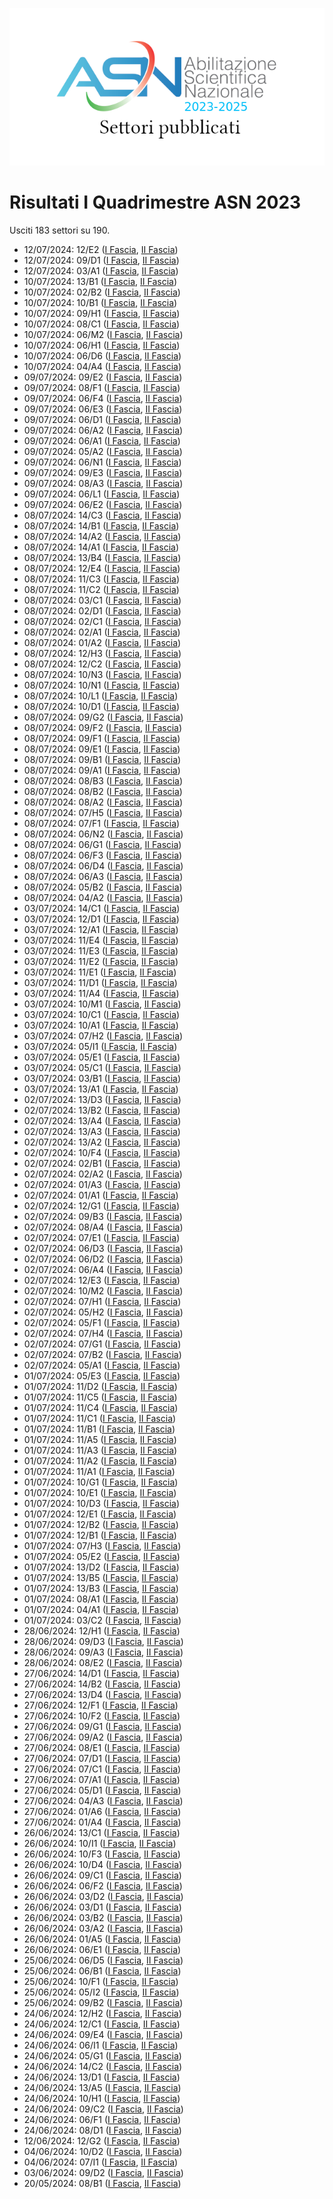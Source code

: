 ![logo](img/logo-2023.png)

# Risultati I Quadrimestre ASN 2023

Usciti 183 settori su 190.

- 12/07/2024: 12/E2 ([I Fascia](https://asn23.cineca.it/pubblico/miur/esito/12%252FE2/1/1), [II Fascia](https://asn23.cineca.it/pubblico/miur/esito/12%252FE2/2/1))
- 12/07/2024: 09/D1 ([I Fascia](https://asn23.cineca.it/pubblico/miur/esito/09%252FD1/1/1), [II Fascia](https://asn23.cineca.it/pubblico/miur/esito/09%252FD1/2/1))
- 12/07/2024: 03/A1 ([I Fascia](https://asn23.cineca.it/pubblico/miur/esito/03%252FA1/1/1), [II Fascia](https://asn23.cineca.it/pubblico/miur/esito/03%252FA1/2/1))
- 10/07/2024: 13/B1 ([I Fascia](https://asn23.cineca.it/pubblico/miur/esito/13%252FB1/1/1), [II Fascia](https://asn23.cineca.it/pubblico/miur/esito/13%252FB1/2/1))
- 10/07/2024: 02/B2 ([I Fascia](https://asn23.cineca.it/pubblico/miur/esito/02%252FB2/1/1), [II Fascia](https://asn23.cineca.it/pubblico/miur/esito/02%252FB2/2/1))
- 10/07/2024: 10/B1 ([I Fascia](https://asn23.cineca.it/pubblico/miur/esito/10%252FB1/1/1), [II Fascia](https://asn23.cineca.it/pubblico/miur/esito/10%252FB1/2/1))
- 10/07/2024: 09/H1 ([I Fascia](https://asn23.cineca.it/pubblico/miur/esito/09%252FH1/1/1), [II Fascia](https://asn23.cineca.it/pubblico/miur/esito/09%252FH1/2/1))
- 10/07/2024: 08/C1 ([I Fascia](https://asn23.cineca.it/pubblico/miur/esito/08%252FC1/1/1), [II Fascia](https://asn23.cineca.it/pubblico/miur/esito/08%252FC1/2/1))
- 10/07/2024: 06/M2 ([I Fascia](https://asn23.cineca.it/pubblico/miur/esito/06%252FM2/1/1), [II Fascia](https://asn23.cineca.it/pubblico/miur/esito/06%252FM2/2/1))
- 10/07/2024: 06/H1 ([I Fascia](https://asn23.cineca.it/pubblico/miur/esito/06%252FH1/1/1), [II Fascia](https://asn23.cineca.it/pubblico/miur/esito/06%252FH1/2/1))
- 10/07/2024: 06/D6 ([I Fascia](https://asn23.cineca.it/pubblico/miur/esito/06%252FD6/1/1), [II Fascia](https://asn23.cineca.it/pubblico/miur/esito/06%252FD6/2/1))
- 10/07/2024: 04/A4 ([I Fascia](https://asn23.cineca.it/pubblico/miur/esito/04%252FA4/1/1), [II Fascia](https://asn23.cineca.it/pubblico/miur/esito/04%252FA4/2/1))
- 09/07/2024: 09/E2 ([I Fascia](https://asn23.cineca.it/pubblico/miur/esito/09%252FE2/1/1), [II Fascia](https://asn23.cineca.it/pubblico/miur/esito/09%252FE2/2/1))
- 09/07/2024: 08/F1 ([I Fascia](https://asn23.cineca.it/pubblico/miur/esito/08%252FF1/1/1), [II Fascia](https://asn23.cineca.it/pubblico/miur/esito/08%252FF1/2/1))
- 09/07/2024: 06/F4 ([I Fascia](https://asn23.cineca.it/pubblico/miur/esito/06%252FF4/1/1), [II Fascia](https://asn23.cineca.it/pubblico/miur/esito/06%252FF4/2/1))
- 09/07/2024: 06/E3 ([I Fascia](https://asn23.cineca.it/pubblico/miur/esito/06%252FE3/1/1), [II Fascia](https://asn23.cineca.it/pubblico/miur/esito/06%252FE3/2/1))
- 09/07/2024: 06/D1 ([I Fascia](https://asn23.cineca.it/pubblico/miur/esito/06%252FD1/1/1), [II Fascia](https://asn23.cineca.it/pubblico/miur/esito/06%252FD1/2/1))
- 09/07/2024: 06/A2 ([I Fascia](https://asn23.cineca.it/pubblico/miur/esito/06%252FA2/1/1), [II Fascia](https://asn23.cineca.it/pubblico/miur/esito/06%252FA2/2/1))
- 09/07/2024: 06/A1 ([I Fascia](https://asn23.cineca.it/pubblico/miur/esito/06%252FA1/1/1), [II Fascia](https://asn23.cineca.it/pubblico/miur/esito/06%252FA1/2/1))
- 09/07/2024: 05/A2 ([I Fascia](https://asn23.cineca.it/pubblico/miur/esito/05%252FA2/1/1), [II Fascia](https://asn23.cineca.it/pubblico/miur/esito/05%252FA2/2/1))
- 09/07/2024: 06/N1 ([I Fascia](https://asn23.cineca.it/pubblico/miur/esito/06%252FN1/1/1), [II Fascia](https://asn23.cineca.it/pubblico/miur/esito/06%252FN1/2/1))
- 09/07/2024: 09/E3 ([I Fascia](https://asn23.cineca.it/pubblico/miur/esito/09%252FE3/1/1), [II Fascia](https://asn23.cineca.it/pubblico/miur/esito/09%252FE3/2/1))
- 09/07/2024: 08/A3 ([I Fascia](https://asn23.cineca.it/pubblico/miur/esito/08%252FA3/1/1), [II Fascia](https://asn23.cineca.it/pubblico/miur/esito/08%252FA3/2/1))
- 09/07/2024: 06/L1 ([I Fascia](https://asn23.cineca.it/pubblico/miur/esito/06%252FL1/1/1), [II Fascia](https://asn23.cineca.it/pubblico/miur/esito/06%252FL1/2/1))
- 09/07/2024: 06/E2 ([I Fascia](https://asn23.cineca.it/pubblico/miur/esito/06%252FE2/1/1), [II Fascia](https://asn23.cineca.it/pubblico/miur/esito/06%252FE2/2/1))
- 08/07/2024: 14/C3 ([I Fascia](https://asn23.cineca.it/pubblico/miur/esito/14%252FC3/1/1), [II Fascia](https://asn23.cineca.it/pubblico/miur/esito/14%252FC3/2/1))
- 08/07/2024: 14/B1 ([I Fascia](https://asn23.cineca.it/pubblico/miur/esito/14%252FB1/1/1), [II Fascia](https://asn23.cineca.it/pubblico/miur/esito/14%252FB1/2/1))
- 08/07/2024: 14/A2 ([I Fascia](https://asn23.cineca.it/pubblico/miur/esito/14%252FA2/1/1), [II Fascia](https://asn23.cineca.it/pubblico/miur/esito/14%252FA2/2/1))
- 08/07/2024: 14/A1 ([I Fascia](https://asn23.cineca.it/pubblico/miur/esito/14%252FA1/1/1), [II Fascia](https://asn23.cineca.it/pubblico/miur/esito/14%252FA1/2/1))
- 08/07/2024: 13/B4 ([I Fascia](https://asn23.cineca.it/pubblico/miur/esito/13%252FB4/1/1), [II Fascia](https://asn23.cineca.it/pubblico/miur/esito/13%252FB4/2/1))
- 08/07/2024: 12/E4 ([I Fascia](https://asn23.cineca.it/pubblico/miur/esito/12%252FE4/1/1), [II Fascia](https://asn23.cineca.it/pubblico/miur/esito/12%252FE4/2/1))
- 08/07/2024: 11/C3 ([I Fascia](https://asn23.cineca.it/pubblico/miur/esito/11%252FC3/1/1), [II Fascia](https://asn23.cineca.it/pubblico/miur/esito/11%252FC3/2/1))
- 08/07/2024: 11/C2 ([I Fascia](https://asn23.cineca.it/pubblico/miur/esito/11%252FC2/1/1), [II Fascia](https://asn23.cineca.it/pubblico/miur/esito/11%252FC2/2/1))
- 08/07/2024: 03/C1 ([I Fascia](https://asn23.cineca.it/pubblico/miur/esito/03%252FC1/1/1), [II Fascia](https://asn23.cineca.it/pubblico/miur/esito/03%252FC1/2/1))
- 08/07/2024: 02/D1 ([I Fascia](https://asn23.cineca.it/pubblico/miur/esito/02%252FD1/1/1), [II Fascia](https://asn23.cineca.it/pubblico/miur/esito/02%252FD1/2/1))
- 08/07/2024: 02/C1 ([I Fascia](https://asn23.cineca.it/pubblico/miur/esito/02%252FC1/1/1), [II Fascia](https://asn23.cineca.it/pubblico/miur/esito/02%252FC1/2/1))
- 08/07/2024: 02/A1 ([I Fascia](https://asn23.cineca.it/pubblico/miur/esito/02%252FA1/1/1), [II Fascia](https://asn23.cineca.it/pubblico/miur/esito/02%252FA1/2/1))
- 08/07/2024: 01/A2 ([I Fascia](https://asn23.cineca.it/pubblico/miur/esito/01%252FA2/1/1), [II Fascia](https://asn23.cineca.it/pubblico/miur/esito/01%252FA2/2/1))
- 08/07/2024: 12/H3 ([I Fascia](https://asn23.cineca.it/pubblico/miur/esito/12%252FH3/1/1), [II Fascia](https://asn23.cineca.it/pubblico/miur/esito/12%252FH3/2/1))
- 08/07/2024: 12/C2 ([I Fascia](https://asn23.cineca.it/pubblico/miur/esito/12%252FC2/1/1), [II Fascia](https://asn23.cineca.it/pubblico/miur/esito/12%252FC2/2/1))
- 08/07/2024: 10/N3 ([I Fascia](https://asn23.cineca.it/pubblico/miur/esito/10%252FN3/1/1), [II Fascia](https://asn23.cineca.it/pubblico/miur/esito/10%252FN3/2/1))
- 08/07/2024: 10/N1 ([I Fascia](https://asn23.cineca.it/pubblico/miur/esito/10%252FN1/1/1), [II Fascia](https://asn23.cineca.it/pubblico/miur/esito/10%252FN1/2/1))
- 08/07/2024: 10/L1 ([I Fascia](https://asn23.cineca.it/pubblico/miur/esito/10%252FL1/1/1), [II Fascia](https://asn23.cineca.it/pubblico/miur/esito/10%252FL1/2/1))
- 08/07/2024: 10/D1 ([I Fascia](https://asn23.cineca.it/pubblico/miur/esito/10%252FD1/1/1), [II Fascia](https://asn23.cineca.it/pubblico/miur/esito/10%252FD1/2/1))
- 08/07/2024: 09/G2 ([I Fascia](https://asn23.cineca.it/pubblico/miur/esito/09%252FG2/1/1), [II Fascia](https://asn23.cineca.it/pubblico/miur/esito/09%252FG2/2/1))
- 08/07/2024: 09/F2 ([I Fascia](https://asn23.cineca.it/pubblico/miur/esito/09%252FF2/1/1), [II Fascia](https://asn23.cineca.it/pubblico/miur/esito/09%252FF2/2/1))
- 08/07/2024: 09/F1 ([I Fascia](https://asn23.cineca.it/pubblico/miur/esito/09%252FF1/1/1), [II Fascia](https://asn23.cineca.it/pubblico/miur/esito/09%252FF1/2/1))
- 08/07/2024: 09/E1 ([I Fascia](https://asn23.cineca.it/pubblico/miur/esito/09%252FE1/1/1), [II Fascia](https://asn23.cineca.it/pubblico/miur/esito/09%252FE1/2/1))
- 08/07/2024: 09/B1 ([I Fascia](https://asn23.cineca.it/pubblico/miur/esito/09%252FB1/1/1), [II Fascia](https://asn23.cineca.it/pubblico/miur/esito/09%252FB1/2/1))
- 08/07/2024: 09/A1 ([I Fascia](https://asn23.cineca.it/pubblico/miur/esito/09%252FA1/1/1), [II Fascia](https://asn23.cineca.it/pubblico/miur/esito/09%252FA1/2/1))
- 08/07/2024: 08/B3 ([I Fascia](https://asn23.cineca.it/pubblico/miur/esito/08%252FB3/1/1), [II Fascia](https://asn23.cineca.it/pubblico/miur/esito/08%252FB3/2/1))
- 08/07/2024: 08/B2 ([I Fascia](https://asn23.cineca.it/pubblico/miur/esito/08%252FB2/1/1), [II Fascia](https://asn23.cineca.it/pubblico/miur/esito/08%252FB2/2/1))
- 08/07/2024: 08/A2 ([I Fascia](https://asn23.cineca.it/pubblico/miur/esito/08%252FA2/1/1), [II Fascia](https://asn23.cineca.it/pubblico/miur/esito/08%252FA2/2/1))
- 08/07/2024: 07/H5 ([I Fascia](https://asn23.cineca.it/pubblico/miur/esito/07%252FH5/1/1), [II Fascia](https://asn23.cineca.it/pubblico/miur/esito/07%252FH5/2/1))
- 08/07/2024: 07/F1 ([I Fascia](https://asn23.cineca.it/pubblico/miur/esito/07%252FF1/1/1), [II Fascia](https://asn23.cineca.it/pubblico/miur/esito/07%252FF1/2/1))
- 08/07/2024: 06/N2 ([I Fascia](https://asn23.cineca.it/pubblico/miur/esito/06%252FN2/1/1), [II Fascia](https://asn23.cineca.it/pubblico/miur/esito/06%252FN2/2/1))
- 08/07/2024: 06/G1 ([I Fascia](https://asn23.cineca.it/pubblico/miur/esito/06%252FG1/1/1), [II Fascia](https://asn23.cineca.it/pubblico/miur/esito/06%252FG1/2/1))
- 08/07/2024: 06/F3 ([I Fascia](https://asn23.cineca.it/pubblico/miur/esito/06%252FF3/1/1), [II Fascia](https://asn23.cineca.it/pubblico/miur/esito/06%252FF3/2/1))
- 08/07/2024: 06/D4 ([I Fascia](https://asn23.cineca.it/pubblico/miur/esito/06%252FD4/1/1), [II Fascia](https://asn23.cineca.it/pubblico/miur/esito/06%252FD4/2/1))
- 08/07/2024: 06/A3 ([I Fascia](https://asn23.cineca.it/pubblico/miur/esito/06%252FA3/1/1), [II Fascia](https://asn23.cineca.it/pubblico/miur/esito/06%252FA3/2/1))
- 08/07/2024: 05/B2 ([I Fascia](https://asn23.cineca.it/pubblico/miur/esito/05%252FB2/1/1), [II Fascia](https://asn23.cineca.it/pubblico/miur/esito/05%252FB2/2/1))
- 08/07/2024: 04/A2 ([I Fascia](https://asn23.cineca.it/pubblico/miur/esito/04%252FA2/1/1), [II Fascia](https://asn23.cineca.it/pubblico/miur/esito/04%252FA2/2/1))
- 03/07/2024: 14/C1 ([I Fascia](https://asn23.cineca.it/pubblico/miur/esito/14%252FC1/1/1), [II Fascia](https://asn23.cineca.it/pubblico/miur/esito/14%252FC1/2/1))
- 03/07/2024: 12/D1 ([I Fascia](https://asn23.cineca.it/pubblico/miur/esito/12%252FD1/1/1), [II Fascia](https://asn23.cineca.it/pubblico/miur/esito/12%252FD1/2/1))
- 03/07/2024: 12/A1 ([I Fascia](https://asn23.cineca.it/pubblico/miur/esito/12%252FA1/1/1), [II Fascia](https://asn23.cineca.it/pubblico/miur/esito/12%252FA1/2/1))
- 03/07/2024: 11/E4 ([I Fascia](https://asn23.cineca.it/pubblico/miur/esito/11%252FE4/1/1), [II Fascia](https://asn23.cineca.it/pubblico/miur/esito/11%252FE4/2/1))
- 03/07/2024: 11/E3 ([I Fascia](https://asn23.cineca.it/pubblico/miur/esito/11%252FE3/1/1), [II Fascia](https://asn23.cineca.it/pubblico/miur/esito/11%252FE3/2/1))
- 03/07/2024: 11/E2 ([I Fascia](https://asn23.cineca.it/pubblico/miur/esito/11%252FE2/1/1), [II Fascia](https://asn23.cineca.it/pubblico/miur/esito/11%252FE2/2/1))
- 03/07/2024: 11/E1 ([I Fascia](https://asn23.cineca.it/pubblico/miur/esito/11%252FE1/1/1), [II Fascia](https://asn23.cineca.it/pubblico/miur/esito/11%252FE1/2/1))
- 03/07/2024: 11/D1 ([I Fascia](https://asn23.cineca.it/pubblico/miur/esito/11%252FD1/1/1), [II Fascia](https://asn23.cineca.it/pubblico/miur/esito/11%252FD1/2/1))
- 03/07/2024: 11/A4 ([I Fascia](https://asn23.cineca.it/pubblico/miur/esito/11%252FA4/1/1), [II Fascia](https://asn23.cineca.it/pubblico/miur/esito/11%252FA4/2/1))
- 03/07/2024: 10/M1 ([I Fascia](https://asn23.cineca.it/pubblico/miur/esito/10%252FM1/1/1), [II Fascia](https://asn23.cineca.it/pubblico/miur/esito/10%252FM1/2/1))
- 03/07/2024: 10/C1 ([I Fascia](https://asn23.cineca.it/pubblico/miur/esito/10%252FC1/1/1), [II Fascia](https://asn23.cineca.it/pubblico/miur/esito/10%252FC1/2/1))
- 03/07/2024: 10/A1 ([I Fascia](https://asn23.cineca.it/pubblico/miur/esito/10%252FA1/1/1), [II Fascia](https://asn23.cineca.it/pubblico/miur/esito/10%252FA1/2/1))
- 03/07/2024: 07/H2 ([I Fascia](https://asn23.cineca.it/pubblico/miur/esito/07%252FH2/1/1), [II Fascia](https://asn23.cineca.it/pubblico/miur/esito/07%252FH2/2/1))
- 03/07/2024: 05/I1 ([I Fascia](https://asn23.cineca.it/pubblico/miur/esito/05%252FI1/1/1), [II Fascia](https://asn23.cineca.it/pubblico/miur/esito/05%252FI1/2/1))
- 03/07/2024: 05/E1 ([I Fascia](https://asn23.cineca.it/pubblico/miur/esito/05%252FE1/1/1), [II Fascia](https://asn23.cineca.it/pubblico/miur/esito/05%252FE1/2/1))
- 03/07/2024: 05/C1 ([I Fascia](https://asn23.cineca.it/pubblico/miur/esito/05%252FC1/1/1), [II Fascia](https://asn23.cineca.it/pubblico/miur/esito/05%252FC1/2/1))
- 03/07/2024: 03/B1 ([I Fascia](https://asn23.cineca.it/pubblico/miur/esito/03%252FB1/1/1), [II Fascia](https://asn23.cineca.it/pubblico/miur/esito/03%252FB1/2/1))
- 03/07/2024: 13/A1 ([I Fascia](https://asn23.cineca.it/pubblico/miur/esito/13%252FA1/1/1), [II Fascia](https://asn23.cineca.it/pubblico/miur/esito/13%252FA1/2/1))
- 02/07/2024: 13/D3 ([I Fascia](https://asn23.cineca.it/pubblico/miur/esito/13%252FD3/1/1), [II Fascia](https://asn23.cineca.it/pubblico/miur/esito/13%252FD3/2/1))
- 02/07/2024: 13/B2 ([I Fascia](https://asn23.cineca.it/pubblico/miur/esito/13%252FB2/1/1), [II Fascia](https://asn23.cineca.it/pubblico/miur/esito/13%252FB2/2/1))
- 02/07/2024: 13/A4 ([I Fascia](https://asn23.cineca.it/pubblico/miur/esito/13%252FA4/1/1), [II Fascia](https://asn23.cineca.it/pubblico/miur/esito/13%252FA4/2/1))
- 02/07/2024: 13/A3 ([I Fascia](https://asn23.cineca.it/pubblico/miur/esito/13%252FA3/1/1), [II Fascia](https://asn23.cineca.it/pubblico/miur/esito/13%252FA3/2/1))
- 02/07/2024: 13/A2 ([I Fascia](https://asn23.cineca.it/pubblico/miur/esito/13%252FA2/1/1), [II Fascia](https://asn23.cineca.it/pubblico/miur/esito/13%252FA2/2/1))
- 02/07/2024: 10/F4 ([I Fascia](https://asn23.cineca.it/pubblico/miur/esito/10%252FF4/1/1), [II Fascia](https://asn23.cineca.it/pubblico/miur/esito/10%252FF4/2/1))
- 02/07/2024: 02/B1 ([I Fascia](https://asn23.cineca.it/pubblico/miur/esito/02%252FB1/1/1), [II Fascia](https://asn23.cineca.it/pubblico/miur/esito/02%252FB1/2/1))
- 02/07/2024: 02/A2 ([I Fascia](https://asn23.cineca.it/pubblico/miur/esito/02%252FA2/1/1), [II Fascia](https://asn23.cineca.it/pubblico/miur/esito/02%252FA2/2/1))
- 02/07/2024: 01/A3 ([I Fascia](https://asn23.cineca.it/pubblico/miur/esito/01%252FA3/1/1), [II Fascia](https://asn23.cineca.it/pubblico/miur/esito/01%252FA3/2/1))
- 02/07/2024: 01/A1 ([I Fascia](https://asn23.cineca.it/pubblico/miur/esito/01%252FA1/1/1), [II Fascia](https://asn23.cineca.it/pubblico/miur/esito/01%252FA1/2/1))
- 02/07/2024: 12/G1 ([I Fascia](https://asn23.cineca.it/pubblico/miur/esito/12%252FG1/1/1), [II Fascia](https://asn23.cineca.it/pubblico/miur/esito/12%252FG1/2/1))
- 02/07/2024: 09/B3 ([I Fascia](https://asn23.cineca.it/pubblico/miur/esito/09%252FB3/1/1), [II Fascia](https://asn23.cineca.it/pubblico/miur/esito/09%252FB3/2/1))
- 02/07/2024: 08/A4 ([I Fascia](https://asn23.cineca.it/pubblico/miur/esito/08%252FA4/1/1), [II Fascia](https://asn23.cineca.it/pubblico/miur/esito/08%252FA4/2/1))
- 02/07/2024: 07/E1 ([I Fascia](https://asn23.cineca.it/pubblico/miur/esito/07%252FE1/1/1), [II Fascia](https://asn23.cineca.it/pubblico/miur/esito/07%252FE1/2/1))
- 02/07/2024: 06/D3 ([I Fascia](https://asn23.cineca.it/pubblico/miur/esito/06%252FD3/1/1), [II Fascia](https://asn23.cineca.it/pubblico/miur/esito/06%252FD3/2/1))
- 02/07/2024: 06/D2 ([I Fascia](https://asn23.cineca.it/pubblico/miur/esito/06%252FD2/1/1), [II Fascia](https://asn23.cineca.it/pubblico/miur/esito/06%252FD2/2/1))
- 02/07/2024: 06/A4 ([I Fascia](https://asn23.cineca.it/pubblico/miur/esito/06%252FA4/1/1), [II Fascia](https://asn23.cineca.it/pubblico/miur/esito/06%252FA4/2/1))
- 02/07/2024: 12/E3 ([I Fascia](https://asn23.cineca.it/pubblico/miur/esito/12%252FE3/1/1), [II Fascia](https://asn23.cineca.it/pubblico/miur/esito/12%252FE3/2/1))
- 02/07/2024: 10/M2 ([I Fascia](https://asn23.cineca.it/pubblico/miur/esito/10%252FM2/1/1), [II Fascia](https://asn23.cineca.it/pubblico/miur/esito/10%252FM2/2/1))
- 02/07/2024: 07/H1 ([I Fascia](https://asn23.cineca.it/pubblico/miur/esito/07%252FH1/1/1), [II Fascia](https://asn23.cineca.it/pubblico/miur/esito/07%252FH1/2/1))
- 02/07/2024: 05/H2 ([I Fascia](https://asn23.cineca.it/pubblico/miur/esito/05%252FH2/1/1), [II Fascia](https://asn23.cineca.it/pubblico/miur/esito/05%252FH2/2/1))
- 02/07/2024: 05/F1 ([I Fascia](https://asn23.cineca.it/pubblico/miur/esito/05%252FF1/1/1), [II Fascia](https://asn23.cineca.it/pubblico/miur/esito/05%252FF1/2/1))
- 02/07/2024: 07/H4 ([I Fascia](https://asn23.cineca.it/pubblico/miur/esito/07%252FH4/1/1), [II Fascia](https://asn23.cineca.it/pubblico/miur/esito/07%252FH4/2/1))
- 02/07/2024: 07/G1 ([I Fascia](https://asn23.cineca.it/pubblico/miur/esito/07%252FG1/1/1), [II Fascia](https://asn23.cineca.it/pubblico/miur/esito/07%252FG1/2/1))
- 02/07/2024: 07/B2 ([I Fascia](https://asn23.cineca.it/pubblico/miur/esito/07%252FB2/1/1), [II Fascia](https://asn23.cineca.it/pubblico/miur/esito/07%252FB2/2/1))
- 02/07/2024: 05/A1 ([I Fascia](https://asn23.cineca.it/pubblico/miur/esito/05%252FA1/1/1), [II Fascia](https://asn23.cineca.it/pubblico/miur/esito/05%252FA1/2/1))
- 01/07/2024: 05/E3 ([I Fascia](https://asn23.cineca.it/pubblico/miur/esito/05%252FE3/1/1), [II Fascia](https://asn23.cineca.it/pubblico/miur/esito/05%252FE3/2/1))
- 01/07/2024: 11/D2 ([I Fascia](https://asn23.cineca.it/pubblico/miur/esito/11%252FD2/1/1), [II Fascia](https://asn23.cineca.it/pubblico/miur/esito/11%252FD2/2/1))
- 01/07/2024: 11/C5 ([I Fascia](https://asn23.cineca.it/pubblico/miur/esito/11%252FC5/1/1), [II Fascia](https://asn23.cineca.it/pubblico/miur/esito/11%252FC5/2/1))
- 01/07/2024: 11/C4 ([I Fascia](https://asn23.cineca.it/pubblico/miur/esito/11%252FC4/1/1), [II Fascia](https://asn23.cineca.it/pubblico/miur/esito/11%252FC4/2/1))
- 01/07/2024: 11/C1 ([I Fascia](https://asn23.cineca.it/pubblico/miur/esito/11%252FC1/1/1), [II Fascia](https://asn23.cineca.it/pubblico/miur/esito/11%252FC1/2/1))
- 01/07/2024: 11/B1 ([I Fascia](https://asn23.cineca.it/pubblico/miur/esito/11%252FB1/1/1), [II Fascia](https://asn23.cineca.it/pubblico/miur/esito/11%252FB1/2/1))
- 01/07/2024: 11/A5 ([I Fascia](https://asn23.cineca.it/pubblico/miur/esito/11%252FA5/1/1), [II Fascia](https://asn23.cineca.it/pubblico/miur/esito/11%252FA5/2/1))
- 01/07/2024: 11/A3 ([I Fascia](https://asn23.cineca.it/pubblico/miur/esito/11%252FA3/1/1), [II Fascia](https://asn23.cineca.it/pubblico/miur/esito/11%252FA3/2/1))
- 01/07/2024: 11/A2 ([I Fascia](https://asn23.cineca.it/pubblico/miur/esito/11%252FA2/1/1), [II Fascia](https://asn23.cineca.it/pubblico/miur/esito/11%252FA2/2/1))
- 01/07/2024: 11/A1 ([I Fascia](https://asn23.cineca.it/pubblico/miur/esito/11%252FA1/1/1), [II Fascia](https://asn23.cineca.it/pubblico/miur/esito/11%252FA1/2/1))
- 01/07/2024: 10/G1 ([I Fascia](https://asn23.cineca.it/pubblico/miur/esito/10%252FG1/1/1), [II Fascia](https://asn23.cineca.it/pubblico/miur/esito/10%252FG1/2/1))
- 01/07/2024: 10/E1 ([I Fascia](https://asn23.cineca.it/pubblico/miur/esito/10%252FE1/1/1), [II Fascia](https://asn23.cineca.it/pubblico/miur/esito/10%252FE1/2/1))
- 01/07/2024: 10/D3 ([I Fascia](https://asn23.cineca.it/pubblico/miur/esito/10%252FD3/1/1), [II Fascia](https://asn23.cineca.it/pubblico/miur/esito/10%252FD3/2/1))
- 01/07/2024: 12/E1 ([I Fascia](https://asn23.cineca.it/pubblico/miur/esito/12%252FE1/1/1), [II Fascia](https://asn23.cineca.it/pubblico/miur/esito/12%252FE1/2/1))
- 01/07/2024: 12/B2 ([I Fascia](https://asn23.cineca.it/pubblico/miur/esito/12%252FB2/1/1), [II Fascia](https://asn23.cineca.it/pubblico/miur/esito/12%252FB2/2/1))
- 01/07/2024: 12/B1 ([I Fascia](https://asn23.cineca.it/pubblico/miur/esito/12%252FB1/1/1), [II Fascia](https://asn23.cineca.it/pubblico/miur/esito/12%252FB1/2/1))
- 01/07/2024: 07/H3 ([I Fascia](https://asn23.cineca.it/pubblico/miur/esito/07%252FH3/1/1), [II Fascia](https://asn23.cineca.it/pubblico/miur/esito/07%252FH3/2/1))
- 01/07/2024: 05/E2 ([I Fascia](https://asn23.cineca.it/pubblico/miur/esito/05%252FE2/1/1), [II Fascia](https://asn23.cineca.it/pubblico/miur/esito/05%252FE2/2/1))
- 01/07/2024: 13/D2 ([I Fascia](https://asn23.cineca.it/pubblico/miur/esito/13%252FD2/1/1), [II Fascia](https://asn23.cineca.it/pubblico/miur/esito/13%252FD2/2/1))
- 01/07/2024: 13/B5 ([I Fascia](https://asn23.cineca.it/pubblico/miur/esito/13%252FB5/1/1), [II Fascia](https://asn23.cineca.it/pubblico/miur/esito/13%252FB5/2/1))
- 01/07/2024: 13/B3 ([I Fascia](https://asn23.cineca.it/pubblico/miur/esito/13%252FB3/1/1), [II Fascia](https://asn23.cineca.it/pubblico/miur/esito/13%252FB3/2/1))
- 01/07/2024: 08/A1 ([I Fascia](https://asn23.cineca.it/pubblico/miur/esito/08%252FA1/1/1), [II Fascia](https://asn23.cineca.it/pubblico/miur/esito/08%252FA1/2/1))
- 01/07/2024: 04/A1 ([I Fascia](https://asn23.cineca.it/pubblico/miur/esito/04%252FA1/1/1), [II Fascia](https://asn23.cineca.it/pubblico/miur/esito/04%252FA1/2/1))
- 01/07/2024: 03/C2 ([I Fascia](https://asn23.cineca.it/pubblico/miur/esito/03%252FC2/1/1), [II Fascia](https://asn23.cineca.it/pubblico/miur/esito/03%252FC2/2/1))
- 28/06/2024: 12/H1 ([I Fascia](https://asn23.cineca.it/pubblico/miur/esito/12%252FH1/1/1), [II Fascia](https://asn23.cineca.it/pubblico/miur/esito/12%252FH1/2/1))
- 28/06/2024: 09/D3 ([I Fascia](https://asn23.cineca.it/pubblico/miur/esito/09%252FD3/1/1), [II Fascia](https://asn23.cineca.it/pubblico/miur/esito/09%252FD3/2/1))
- 28/06/2024: 09/A3 ([I Fascia](https://asn23.cineca.it/pubblico/miur/esito/09%252FA3/1/1), [II Fascia](https://asn23.cineca.it/pubblico/miur/esito/09%252FA3/2/1))
- 28/06/2024: 08/E2 ([I Fascia](https://asn23.cineca.it/pubblico/miur/esito/08%252FE2/1/1), [II Fascia](https://asn23.cineca.it/pubblico/miur/esito/08%252FE2/2/1))
- 27/06/2024: 14/D1 ([I Fascia](https://asn23.cineca.it/pubblico/miur/esito/14%252FD1/1/1), [II Fascia](https://asn23.cineca.it/pubblico/miur/esito/14%252FD1/2/1))
- 27/06/2024: 14/B2 ([I Fascia](https://asn23.cineca.it/pubblico/miur/esito/14%252FB2/1/1), [II Fascia](https://asn23.cineca.it/pubblico/miur/esito/14%252FB2/2/1))
- 27/06/2024: 13/D4 ([I Fascia](https://asn23.cineca.it/pubblico/miur/esito/13%252FD4/1/1), [II Fascia](https://asn23.cineca.it/pubblico/miur/esito/13%252FD4/2/1))
- 27/06/2024: 12/F1 ([I Fascia](https://asn23.cineca.it/pubblico/miur/esito/12%252FF1/1/1), [II Fascia](https://asn23.cineca.it/pubblico/miur/esito/12%252FF1/2/1))
- 27/06/2024: 10/F2 ([I Fascia](https://asn23.cineca.it/pubblico/miur/esito/10%252FF2/1/1), [II Fascia](https://asn23.cineca.it/pubblico/miur/esito/10%252FF2/2/1))
- 27/06/2024: 09/G1 ([I Fascia](https://asn23.cineca.it/pubblico/miur/esito/09%252FG1/1/1), [II Fascia](https://asn23.cineca.it/pubblico/miur/esito/09%252FG1/2/1))
- 27/06/2024: 09/A2 ([I Fascia](https://asn23.cineca.it/pubblico/miur/esito/09%252FA2/1/1), [II Fascia](https://asn23.cineca.it/pubblico/miur/esito/09%252FA2/2/1))
- 27/06/2024: 08/E1 ([I Fascia](https://asn23.cineca.it/pubblico/miur/esito/08%252FE1/1/1), [II Fascia](https://asn23.cineca.it/pubblico/miur/esito/08%252FE1/2/1))
- 27/06/2024: 07/D1 ([I Fascia](https://asn23.cineca.it/pubblico/miur/esito/07%252FD1/1/1), [II Fascia](https://asn23.cineca.it/pubblico/miur/esito/07%252FD1/2/1))
- 27/06/2024: 07/C1 ([I Fascia](https://asn23.cineca.it/pubblico/miur/esito/07%252FC1/1/1), [II Fascia](https://asn23.cineca.it/pubblico/miur/esito/07%252FC1/2/1))
- 27/06/2024: 07/A1 ([I Fascia](https://asn23.cineca.it/pubblico/miur/esito/07%252FA1/1/1), [II Fascia](https://asn23.cineca.it/pubblico/miur/esito/07%252FA1/2/1))
- 27/06/2024: 05/D1 ([I Fascia](https://asn23.cineca.it/pubblico/miur/esito/05%252FD1/1/1), [II Fascia](https://asn23.cineca.it/pubblico/miur/esito/05%252FD1/2/1))
- 27/06/2024: 04/A3 ([I Fascia](https://asn23.cineca.it/pubblico/miur/esito/04%252FA3/1/1), [II Fascia](https://asn23.cineca.it/pubblico/miur/esito/04%252FA3/2/1))
- 27/06/2024: 01/A6 ([I Fascia](https://asn23.cineca.it/pubblico/miur/esito/01%252FA6/1/1), [II Fascia](https://asn23.cineca.it/pubblico/miur/esito/01%252FA6/2/1))
- 27/06/2024: 01/A4 ([I Fascia](https://asn23.cineca.it/pubblico/miur/esito/01%252FA4/1/1), [II Fascia](https://asn23.cineca.it/pubblico/miur/esito/01%252FA4/2/1))
- 26/06/2024: 13/C1 ([I Fascia](https://asn23.cineca.it/pubblico/miur/esito/13%252FC1/1/1), [II Fascia](https://asn23.cineca.it/pubblico/miur/esito/13%252FC1/2/1))
- 26/06/2024: 10/I1 ([I Fascia](https://asn23.cineca.it/pubblico/miur/esito/10%252FI1/1/1), [II Fascia](https://asn23.cineca.it/pubblico/miur/esito/10%252FI1/2/1))
- 26/06/2024: 10/F3 ([I Fascia](https://asn23.cineca.it/pubblico/miur/esito/10%252FF3/1/1), [II Fascia](https://asn23.cineca.it/pubblico/miur/esito/10%252FF3/2/1))
- 26/06/2024: 10/D4 ([I Fascia](https://asn23.cineca.it/pubblico/miur/esito/10%252FD4/1/1), [II Fascia](https://asn23.cineca.it/pubblico/miur/esito/10%252FD4/2/1))
- 26/06/2024: 09/C1 ([I Fascia](https://asn23.cineca.it/pubblico/miur/esito/09%252FC1/1/1), [II Fascia](https://asn23.cineca.it/pubblico/miur/esito/09%252FC1/2/1))
- 26/06/2024: 06/F2 ([I Fascia](https://asn23.cineca.it/pubblico/miur/esito/06%252FF2/1/1), [II Fascia](https://asn23.cineca.it/pubblico/miur/esito/06%252FF2/2/1))
- 26/06/2024: 03/D2 ([I Fascia](https://asn23.cineca.it/pubblico/miur/esito/03%252FD2/1/1), [II Fascia](https://asn23.cineca.it/pubblico/miur/esito/03%252FD2/2/1))
- 26/06/2024: 03/D1 ([I Fascia](https://asn23.cineca.it/pubblico/miur/esito/03%252FD1/1/1), [II Fascia](https://asn23.cineca.it/pubblico/miur/esito/03%252FD1/2/1))
- 26/06/2024: 03/B2 ([I Fascia](https://asn23.cineca.it/pubblico/miur/esito/03%252FB2/1/1), [II Fascia](https://asn23.cineca.it/pubblico/miur/esito/03%252FB2/2/1))
- 26/06/2024: 03/A2 ([I Fascia](https://asn23.cineca.it/pubblico/miur/esito/03%252FA2/1/1), [II Fascia](https://asn23.cineca.it/pubblico/miur/esito/03%252FA2/2/1))
- 26/06/2024: 01/A5 ([I Fascia](https://asn23.cineca.it/pubblico/miur/esito/01%252FA5/1/1), [II Fascia](https://asn23.cineca.it/pubblico/miur/esito/01%252FA5/2/1))
- 26/06/2024: 06/E1 ([I Fascia](https://asn23.cineca.it/pubblico/miur/esito/06%252FE1/1/1), [II Fascia](https://asn23.cineca.it/pubblico/miur/esito/06%252FE1/2/1))
- 25/06/2024: 06/D5 ([I Fascia](https://asn23.cineca.it/pubblico/miur/esito/06%252FD5/1/1), [II Fascia](https://asn23.cineca.it/pubblico/miur/esito/06%252FD5/2/1))
- 25/06/2024: 06/B1 ([I Fascia](https://asn23.cineca.it/pubblico/miur/esito/06%252FB1/1/1), [II Fascia](https://asn23.cineca.it/pubblico/miur/esito/06%252FB1/2/1))
- 25/06/2024: 10/F1 ([I Fascia](https://asn23.cineca.it/pubblico/miur/esito/10%252FF1/1/1), [II Fascia](https://asn23.cineca.it/pubblico/miur/esito/10%252FF1/2/1))
- 25/06/2024: 05/I2 ([I Fascia](https://asn23.cineca.it/pubblico/miur/esito/05%252FI2/1/1), [II Fascia](https://asn23.cineca.it/pubblico/miur/esito/05%252FI2/2/1))
- 25/06/2024: 09/B2 ([I Fascia](https://asn23.cineca.it/pubblico/miur/esito/09%252FB2/1/1), [II Fascia](https://asn23.cineca.it/pubblico/miur/esito/09%252FB2/2/1))
- 24/06/2024: 12/H2 ([I Fascia](https://asn23.cineca.it/pubblico/miur/esito/12%252FH2/1/1), [II Fascia](https://asn23.cineca.it/pubblico/miur/esito/12%252FH2/2/1))
- 24/06/2024: 12/C1 ([I Fascia](https://asn23.cineca.it/pubblico/miur/esito/12%252FC1/1/1), [II Fascia](https://asn23.cineca.it/pubblico/miur/esito/12%252FC1/2/1))
- 24/06/2024: 09/E4 ([I Fascia](https://asn23.cineca.it/pubblico/miur/esito/09%252FE4/1/1), [II Fascia](https://asn23.cineca.it/pubblico/miur/esito/09%252FE4/2/1))
- 24/06/2024: 06/I1 ([I Fascia](https://asn23.cineca.it/pubblico/miur/esito/06%252FI1/1/1), [II Fascia](https://asn23.cineca.it/pubblico/miur/esito/06%252FI1/2/1))
- 24/06/2024: 05/G1 ([I Fascia](https://asn23.cineca.it/pubblico/miur/esito/05%252FG1/1/1), [II Fascia](https://asn23.cineca.it/pubblico/miur/esito/05%252FG1/2/1))
- 24/06/2024: 14/C2 ([I Fascia](https://asn23.cineca.it/pubblico/miur/esito/14%252FC2/1/1), [II Fascia](https://asn23.cineca.it/pubblico/miur/esito/14%252FC2/2/1))
- 24/06/2024: 13/D1 ([I Fascia](https://asn23.cineca.it/pubblico/miur/esito/13%252FD1/1/1), [II Fascia](https://asn23.cineca.it/pubblico/miur/esito/13%252FD1/2/1))
- 24/06/2024: 13/A5 ([I Fascia](https://asn23.cineca.it/pubblico/miur/esito/13%252FA5/1/1), [II Fascia](https://asn23.cineca.it/pubblico/miur/esito/13%252FA5/2/1))
- 24/06/2024: 10/H1 ([I Fascia](https://asn23.cineca.it/pubblico/miur/esito/10%252FH1/1/1), [II Fascia](https://asn23.cineca.it/pubblico/miur/esito/10%252FH1/2/1))
- 24/06/2024: 09/C2 ([I Fascia](https://asn23.cineca.it/pubblico/miur/esito/09%252FC2/1/1), [II Fascia](https://asn23.cineca.it/pubblico/miur/esito/09%252FC2/2/1))
- 24/06/2024: 06/F1 ([I Fascia](https://asn23.cineca.it/pubblico/miur/esito/06%252FF1/1/1), [II Fascia](https://asn23.cineca.it/pubblico/miur/esito/06%252FF1/2/1))
- 24/06/2024: 08/D1 ([I Fascia](https://asn23.cineca.it/pubblico/miur/esito/08%252FD1/1/1), [II Fascia](https://asn23.cineca.it/pubblico/miur/esito/08%252FD1/2/1))
- 12/06/2024: 12/G2 ([I Fascia](https://asn23.cineca.it/pubblico/miur/esito/12%252FG2/1/1), [II Fascia](https://asn23.cineca.it/pubblico/miur/esito/12%252FG2/2/1))
- 04/06/2024: 10/D2 ([I Fascia](https://asn23.cineca.it/pubblico/miur/esito/10%252FD2/1/1), [II Fascia](https://asn23.cineca.it/pubblico/miur/esito/10%252FD2/2/1))
- 04/06/2024: 07/I1 ([I Fascia](https://asn23.cineca.it/pubblico/miur/esito/07%252FI1/1/1), [II Fascia](https://asn23.cineca.it/pubblico/miur/esito/07%252FI1/2/1))
- 03/06/2024: 09/D2 ([I Fascia](https://asn23.cineca.it/pubblico/miur/esito/09%252FD2/1/1), [II Fascia](https://asn23.cineca.it/pubblico/miur/esito/09%252FD2/2/1))
- 20/05/2024: 08/B1 ([I Fascia](https://asn23.cineca.it/pubblico/miur/esito/08%252FB1/1/1), [II Fascia](https://asn23.cineca.it/pubblico/miur/esito/08%252FB1/2/1))
